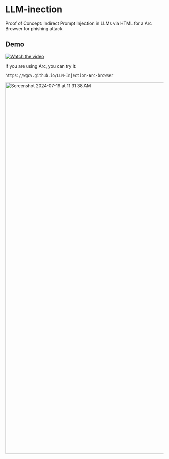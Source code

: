 # LLM-inection

Proof of Concept: Indirect Prompt Injection in LLMs via HTML for a Arc Browser for phishing attack.
## Demo
[![Watch the video](https://img.youtube.com/vi/OfcHOCC4r7Y/0.jpg)](https://youtu.be/OfcHOCC4r7Y)

If you are using Arc, you can try it:
```
https://wgcv.github.io/LLM-Injection-Arc-browser
```


<img width="1182" alt="Screenshot 2024-07-19 at 11 31 38 AM" src="https://github.com/user-attachments/assets/59c1ea57-7bf4-45cc-8a4e-757d9386776d">
